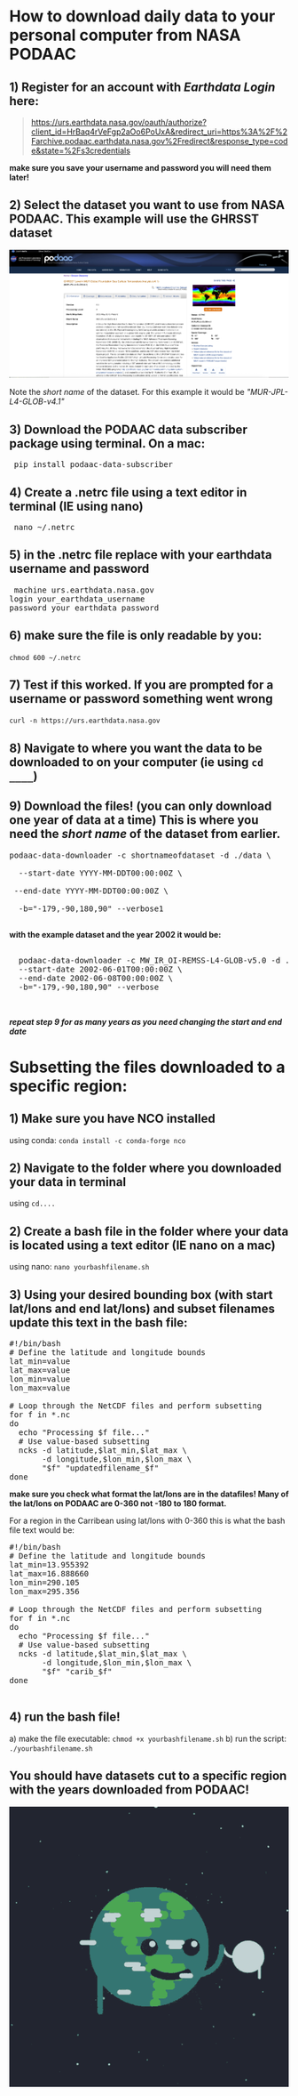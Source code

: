 # How to download daily data to your personal computer from NASA PODAAC
## 1)  Register for an account with _Earthdata Login_ here: 
> https://urs.earthdata.nasa.gov/oauth/authorize?client_id=HrBaq4rVeFgp2aOo6PoUxA&redirect_uri=https%3A%2F%2Farchive.podaac.earthdata.nasa.gov%2Fredirect&response_type=code&state=%2Fs3credentials

<b> make sure you save your username and password you will need them later! </b>

## 2)  Select the dataset you want to use from NASA PODAAC. This example will use the GHRSST dataset


![GHRSST PO.DAAC](https://raw.githubusercontent.com/behorwitz/podaac_data/902b490f1be6a2408c6fbeb783a7704e8e8efa59/ghrsstpodaac.png)

Note the _short name_ of the dataset. For this example it would be _"MUR-JPL-L4-GLOB-v4.1"_ 

## 3) Download the PODAAC data subscriber package using terminal. On a mac: 

<pre> pip install podaac-data-subscriber  </pre>

## 4) Create a .netrc file using a text editor in terminal (IE using nano)
<pre> nano ~/.netrc </pre> 

## 5) in the .netrc file replace with your earthdata username and password
<pre> machine urs.earthdata.nasa.gov
login your_earthdata_username
password your_earthdata_password </pre>

## 6) make sure the file is only readable by you: 
`chmod 600 ~/.netrc`

## 7) Test if this worked. If you are prompted for a username or password something went wrong
`curl -n https://urs.earthdata.nasa.gov`

## 8) Navigate to where you want the data to be downloaded to on your computer (ie using `cd ____`)

## 9) Download the files! (you can only download one year of data at a time) This is where you need the _short name_ of the dataset from earlier. 
<pre>
podaac-data-downloader -c shortnameofdataset -d ./data \

  --start-date YYYY-MM-DDT00:00:00Z \

 --end-date YYYY-MM-DDT00:00:00Z \

  -b="-179,-90,180,90" --verbose1
  </pre>

  <b> with the example dataset and the year 2002 it would be: </b>
  <pre>

  podaac-data-downloader -c MW_IR_OI-REMSS-L4-GLOB-v5.0 -d ./data \
  --start-date 2002-06-01T00:00:00Z \
  --end-date 2002-06-08T00:00:00Z \
  -b="-179,-90,180,90" --verbose

  </pre>

  <b> _repeat step 9 for as many years as you need changing the start and end date_ </b>

  # Subsetting the files downloaded to a specific region: 

## 1) Make sure you have NCO installed 
using conda: `conda install -c conda-forge nco`
## 2) Navigate to the folder where you downloaded your data in terminal

using `cd....`

## 2) Create a bash file in the folder where your data is located using a text editor (IE nano on a mac)
using nano: `nano yourbashfilename.sh`

## 3) Using your desired bounding box (with start lat/lons and end lat/lons) and subset filenames update this text in the bash file: 
<pre>
#!/bin/bash
# Define the latitude and longitude bounds
lat_min=value
lat_max=value
lon_min=value
lon_max=value

# Loop through the NetCDF files and perform subsetting
for f in *.nc
do
  echo "Processing $f file..."
  # Use value-based subsetting
  ncks -d latitude,$lat_min,$lat_max \
       -d longitude,$lon_min,$lon_max \
       "$f" "updatedfilename_$f"
done
</pre>

<b> make sure you check what format the lat/lons are in the datafiles! Many of the lat/lons on PODAAC are 0-360 not -180 to 180 format. </b>

For a region in the Carribean using lat/lons with 0-360 this is what the bash file text would be: 

<pre>
#!/bin/bash
# Define the latitude and longitude bounds
lat_min=13.955392
lat_max=16.888660
lon_min=290.105
lon_max=295.356

# Loop through the NetCDF files and perform subsetting
for f in *.nc
do
  echo "Processing $f file..."
  # Use value-based subsetting
  ncks -d latitude,$lat_min,$lat_max \
       -d longitude,$lon_min,$lon_max \
       "$f" "carib_$f"
done

</pre>

## 4) run the bash file! 

a) make the file executable: `chmod +x yourbashfilename.sh`
b) run the script: `./yourbashfilename.sh`

## You should have datasets cut to a specific region with the years downloaded from PODAAC! 

![High Five Rotation GIF](https://github.com/behorwitz/podaac_data/raw/main/high-five-rotation.gif)
